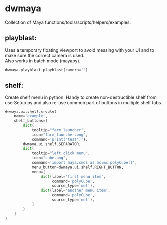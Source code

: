 # dwmaya
Collection of Maya functions/tools/scripts/helpers/examples.

## playblast:
Uses a temporary floating viewport to avoid messing with your UI and to make sure the correct camera is used.\
Also works in batch mode (mayapy).
```python
dwmaya.playblast.playblast(camera='')
```

## shelf:
Create shelf menu in python. Handy to create non-destructible shelf from userSetup.py and also re-use common part of buttons in multiple shelf tabs.
```python
dwmaya.ui.shelf.create(
    name='example',
    shelf_buttons=[
        dict(
            tooltip="farm_launcher",
            icon="farm_launcher.png",
            command='print("test")'),
        dwmaya.ui.shelf.SEPARATOR,
        dict(
            tooltip="left click menu",
            icon="cube.png",
            command='import maya.cmds as mc;mc.polyCube()',
            menu_button=dwmaya.ui.shelf.RIGHT_BUTTON,
            menu=[
                dict(label='first menu item',
                     command='polyCube',
                     source_type='mel'),
                dict(label='another menu item',
                     command='polyCube',
                     source_type='mel'),
            ]
        )
    ]
)
```